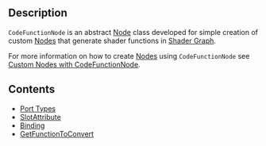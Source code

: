 ## Description

`CodeFunctionNode` is an abstract [Node](https://github.com/Unity-Technologies/ShaderGraph/wiki/Node) class developed for simple creation of custom [Nodes](https://github.com/Unity-Technologies/ShaderGraph/wiki/Node) that generate shader functions in [Shader Graph](https://github.com/Unity-Technologies/ShaderGraph/wiki/Shader-Graph).

For more information on how to create [Nodes](https://github.com/Unity-Technologies/ShaderGraph/wiki/Node) using `CodeFunctionNode` see [Custom Nodes with CodeFunctionNode](https://github.com/Unity-Technologies/ShaderGraph/wiki/Custom-Nodes-With-CodeFunctionNode).

## Contents

* [Port Types](https://github.com/Unity-Technologies/ShaderGraph/wiki/CodeFunctionNode-Port-Types)
* [SlotAttribute](https://github.com/Unity-Technologies/ShaderGraph/wiki/CodeFunctionNode.SlotAttribute)
* [Binding](https://github.com/Unity-Technologies/ShaderGraph/wiki/CodeFunctionNode.Binding)
* [GetFunctionToConvert](https://github.com/Unity-Technologies/ShaderGraph/wiki/CodeFunctionNode.GetFunctionToConvert)